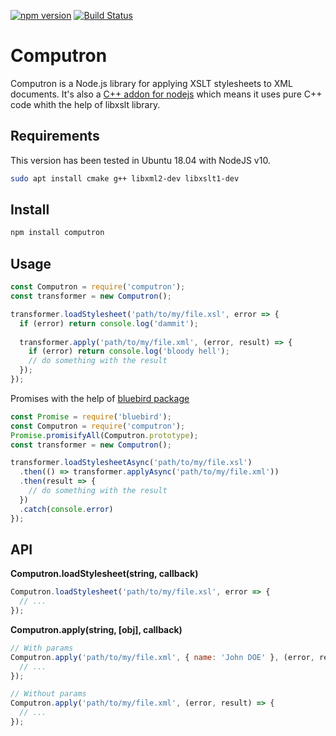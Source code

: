 [![npm version](https://badge.fury.io/js/computron.svg)](https://badge.fury.io/js/computron)
[![Build Status](https://travis-ci.org/Inist-CNRS/computron.svg?branch=master)](https://travis-ci.org/Inist-CNRS/computron)

# Computron

Computron is a Node.js library for applying XSLT stylesheets to XML documents. It's also a [C++ addon for nodejs](https://nodejs.org/api/n-api.html) which means it uses pure C++ code whith the help of libxslt library.

## Requirements
This version has been tested in Ubuntu 18.04 with NodeJS v10.

```bash
sudo apt install cmake g++ libxml2-dev libxslt1-dev
```

## Install
```bash
npm install computron
```

## Usage 
```js
const Computron = require('computron');
const transformer = new Computron();

transformer.loadStylesheet('path/to/my/file.xsl', error => {
  if (error) return console.log('dammit');
  
  transformer.apply('path/to/my/file.xml', (error, result) => {
    if (error) return console.log('bloody hell');
    // do something with the result
  });
});
```

Promises with the help of [bluebird package](https://www.npmjs.com/package/bluebird)
```js
const Promise = require('bluebird');
const Computron = require('computron');
Promise.promisifyAll(Computron.prototype);
const transformer = new Computron();

transformer.loadStylesheetAsync('path/to/my/file.xsl')
  .then(() => transformer.applyAsync('path/to/my/file.xml'))
  .then(result => {
    // do something with the result
  })
  .catch(console.error)
});
```

## API

**Computron.loadStylesheet(string, callback)**
```js
Computron.loadStylesheet('path/to/my/file.xsl', error => {
  // ...
});
```

**Computron.apply(string, [obj], callback)**
```js
// With params
Computron.apply('path/to/my/file.xml', { name: 'John DOE' }, (error, result) => {
  // ...
});

// Without params
Computron.apply('path/to/my/file.xml', (error, result) => {
  // ...
});
```
